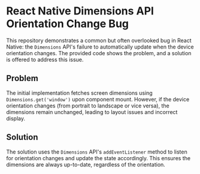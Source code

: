 # React Native Dimensions API Orientation Change Bug

This repository demonstrates a common but often overlooked bug in React Native: the `Dimensions` API's failure to automatically update when the device orientation changes.  The provided code shows the problem, and a solution is offered to address this issue.

## Problem

The initial implementation fetches screen dimensions using `Dimensions.get('window')` upon component mount.  However, if the device orientation changes (from portrait to landscape or vice versa), the dimensions remain unchanged, leading to layout issues and incorrect display.

## Solution

The solution uses the `Dimensions` API's `addEventListener` method to listen for orientation changes and update the state accordingly.  This ensures the dimensions are always up-to-date, regardless of the orientation.